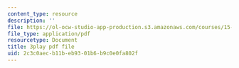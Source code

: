 ```yaml
---
content_type: resource
description: ''
file: https://ol-ocw-studio-app-production.s3.amazonaws.com/courses/15-071-the-analytics-edge-spring-2017/2c3c0aecb11beb9301b6b9c0e0fa802f_4bsc1II5KK0.pdf
file_type: application/pdf
resourcetype: Document
title: 3play pdf file
uid: 2c3c0aec-b11b-eb93-01b6-b9c0e0fa802f
---
```


